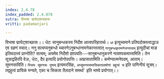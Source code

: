 ```yaml
---
index: 2.4.78
index_padded: 2.4.078
sutra: विभाषा घ्राघेट्शाच्छासः
vritti: padamanjari

---
```

विभाषा घ्राघेट्शाच्छासः।। धेटः सानुबन्धकस्य निर्देश आत्वपरिहारार्थः। `धा` इत्युच्यमाने प्रतिपदोक्तत्वाद्धाञ एव ग्रहणं स्यात्। ननु सत्यप्यनुबन्धो च्चारणेऽनुबन्धानामनेकान्तत्वात् `नानुबन्धकृतमनेजन्तत्वम्` इत्युदीचां माङ इतिवदात्त्वं प्राप्नोति? सत्यम्; अयमेव निर्देशो ज्ञापयति---सानुबन्धानुकरणे नावश्यकमात्त्वमिति। तेन सूत्राद्वहिरपि वेञः, धेटः, दैप इत्यादि प्रयोगोपपत्तिः। अघ्रासातामिति। कर्मण्यात्मनेपदम्, आताम्। सुमनसाविति। `स्त्रियः सुमनसः पुष्पम्` इत्यमरसिंहः, `अप्सुमनस्समासिकतावर्षाणां बहुत्वं च` इति पाणिनीयं सूत्रम्। तद्वहुत्वं प्रायिकं मन्यते, एका च सिकता तैलदाने समर्था` इति भाष्ये प्रयोगात्।। 